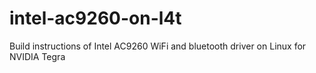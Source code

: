 # intel-ac9260-on-l4t
Build instructions of Intel AC9260 WiFi and bluetooth driver on Linux for NVIDIA Tegra
